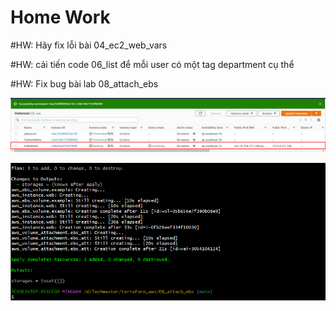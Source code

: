 # Home Work

#HW: Hãy fix lỗi bài 04_ec2_web_vars

#HW: cải tiến code 06_list để mỗi user có một tag department cụ thể

#HW: Fix bug bài lab 08_attach_ebs

![Alt](Practice/hw_8_01.png)

![Alt](Practice/hw_8_02.png)
